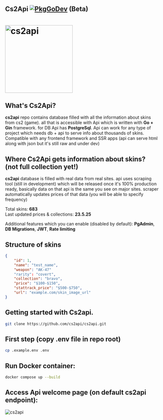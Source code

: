 ## Cs2Api  [![PkgGoDev](https://pkg.go.dev/badge/github.com/jexlor/cs2api)](https://pkg.go.dev/github.com/jexlor/cs2api) (Beta)

# <img alt="cs2api" src="https://github.com/user-attachments/assets/a1dce9fe-507c-410d-9e4d-142d8b4cef13" width="220" />

What's Cs2Api?
---------------------------
<strong>cs2api</strong> repo contains database filled with all the information about skins from cs2 (game). all that is accessible with 
Api which is written with <strong>Go + Gin</strong> framework. for DB Api has <strong>PostgreSql</strong>. Api can work for any type of project which needs db + api to serve info about thousands of skins. Compatible with any frontend framework and SSR apps (api can serve html along with json but it's still raw and under dev)

Where Cs2Api gets information about skins? (not full collection yet!)
-----------------------------------------------
<strong>cs2api</strong> database is filled with real data from real sites. api uses scraping tool (still in development) which will be released once it's 100% production ready, basically data on that api is the same you see on major sites. scraper automatically updates prices of that data (you will be able to specify frequency)

Total skins: <strong>683</strong> <br>
Last updated prices & collections: <strong>23.5.25</strong>

Additional features which you can enable (disabled by default): <strong>PgAdmin</strong>, <strong>DB Migrations</strong>, <strong>JWT</strong>, <strong>Rate limiting</strong>

Structure of skins
----------------------------
```json
{
    "id": 1,
    "name": "test_name",
    "weapon": "AK-47"
    "rarity": "covert",
    "collection": "bravo",
    "price": "$100-$150",
    "stattrack_price": "$500-$750",
    "url": "example.com/skin_image_url"
}
```

Getting started with Cs2api.
----------------------------
```bash
git clone https://github.com/cs2api/cs2api.git
```

First step (copy .env file in repo root)
----------------------------
```bash
cp .example.env .env
```
Run Docker container:
----------------------------
```bash
docker compose up --build
```
Access Api welcome page (on default cs2api endpoint):
---------------------------
![cs2api](https://github.com/user-attachments/assets/89cbb666-53ca-4e43-bb6a-b75e2adace7f)


